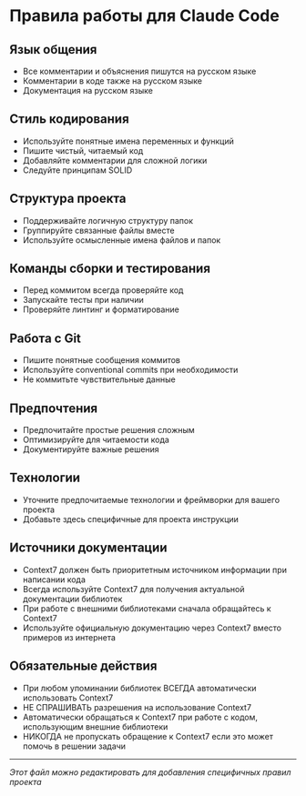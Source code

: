 # Правила работы для Claude Code

## Язык общения
- Все комментарии и объяснения пишутся на русском языке
- Комментарии в коде также на русском языке
- Документация на русском языке

## Стиль кодирования
- Используйте понятные имена переменных и функций
- Пишите чистый, читаемый код
- Добавляйте комментарии для сложной логики
- Следуйте принципам SOLID

## Структура проекта
- Поддерживайте логичную структуру папок
- Группируйте связанные файлы вместе
- Используйте осмысленные имена файлов и папок

## Команды сборки и тестирования
- Перед коммитом всегда проверяйте код
- Запускайте тесты при наличии
- Проверяйте линтинг и форматирование

## Работа с Git
- Пишите понятные сообщения коммитов
- Используйте conventional commits при необходимости
- Не коммитьте чувствительные данные

## Предпочтения
- Предпочитайте простые решения сложным
- Оптимизируйте для читаемости кода
- Документируйте важные решения

## Технологии
- Уточните предпочитаемые технологии и фреймворки для вашего проекта
- Добавьте здесь специфичные для проекта инструкции

## Источники документации
- Context7 должен быть приоритетным источником информации при написании кода
- Всегда используйте Context7 для получения актуальной документации библиотек
- При работе с внешними библиотеками сначала обращайтесь к Context7
- Используйте официальную документацию через Context7 вместо примеров из интернета

## Обязательные действия
- При любом упоминании библиотек ВСЕГДА автоматически использовать Context7
- НЕ СПРАШИВАТЬ разрешения на использование Context7
- Автоматически обращаться к Context7 при работе с кодом, использующим внешние библиотеки
- НИКОГДА не пропускать обращение к Context7 если это может помочь в решении задачи

---
*Этот файл можно редактировать для добавления специфичных правил проекта*